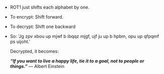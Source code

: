 - ROT1 just shifts each alphabet by one.

- To encrypt: Shift forward.
- To decrypt: Shift one backward

- So:
	'Jg zpv xbou up mjwf b ibqqz mjgf, ujf ju up b hpbm, opu up qfpqmf ps uijoht.'

	Decrypted, it becomes:
	
	**_“If you want to live a happy life, tie it to a goal, not to people or things.”_** — Albert Einstein

